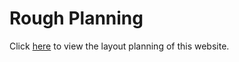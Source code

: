 # Rough Planning

Click [here](https://excalidraw.com/#json=ZGvGS7MDxThAK5IYR1-HS,Insh9lsT4P8-bsFwzcPOAw) to view the layout planning of this website.

